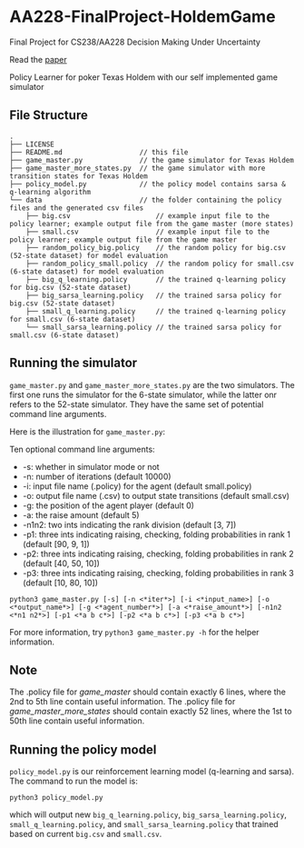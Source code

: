 # AA228-FinalProject-HoldemGame
Final Project for CS238/AA228 Decision Making Under Uncertainty

Read the [paper](AA228_Final_Project.pdf)

Policy Learner for poker Texas Holdem with our self implemented game simulator

## File Structure

```
.
├── LICENSE
├── README.md                   // this file
├── game_master.py              // the game simulator for Texas Holdem
├── game_master_more_states.py  // the game simulator with more transition states for Texas Holdem
├── policy_model.py             // the policy model contains sarsa & q-learning algorithm
└── data                        // the folder containing the policy files and the generated csv files
    ├── big.csv                     // example input file to the policy learner; example output file from the game master (more states)
    ├── small.csv                   // example input file to the policy learner; example output file from the game master
    ├── random_policy_big.policy    // the random policy for big.csv (52-state dataset) for model evaluation
    ├── random_policy_small.policy  // the random policy for small.csv (6-state dataset) for model evaluation
    ├── big_q_learning.policy       // the trained q-learning policy for big.csv (52-state dataset)
    ├── big_sarsa_learning.policy   // the trained sarsa policy for big.csv (52-state dataset)
    ├── small_q_learning.policy     // the trained q-learning policy for small.csv (6-state dataset)
    └── small_sarsa_learning.policy // the trained sarsa policy for small.csv (6-state dataset)
```

## Running the simulator
`game_master.py` and `game_master_more_states.py` are the two simulators. The first one runs the simulator for the 6-state simulator, while the latter onr refers to the 52-state simulator. They have the same set of potential command line arguments.

Here is the illustration for `game_master.py`:

Ten optional command line arguments:
- -s: whether in simulator mode or not
- -n: number of iterations (default 10000)
- -i: input file name (.policy) for the agent (default small.policy)
- -o: output file name (.csv) to output state transitions (default small.csv)
- -g: the position of the agent player (default 0)
- -a: the raise amount (default 5)
- -n1n2: two ints indicating the rank division (default [3, 7])
- -p1: three ints indicating raising, checking, folding probabilities in rank 1 (default [90, 9, 1])
- -p2: three ints indicating raising, checking, folding probabilities in rank 2 (default [40, 50, 10])
- -p3: three ints indicating raising, checking, folding probabilities in rank 3 (default [10, 80, 10])
```
python3 game_master.py [-s] [-n <*iter*>] [-i <*input_name>] [-o <*output_name*>] [-g <*agent_number*>] [-a <*raise_amount*>] [-n1n2 <*n1 n2*>] [-p1 <*a b c*>] [-p2 <*a b c*>] [-p3 <*a b c*>]
```
For more information, try `python3 game_master.py -h` for the helper information.

## Note
The .policy file for *game_master* should contain exactly 6 lines, where the 2nd to 5th line contain useful information.
The .policy file for *game_master_more_states* should contain exactly 52 lines, where the 1st to 50th line contain useful information.

## Running the policy model
`policy_model.py` is our reinforcement learning model (q-learning and sarsa). The command to run the model is: 
```
python3 policy_model.py
```
which will output new `big_q_learning.policy`, `big_sarsa_learning.policy`, `small_q_learning.policy`, and `small_sarsa_learning.policy` that trained based on current `big.csv` and `small.csv`.
